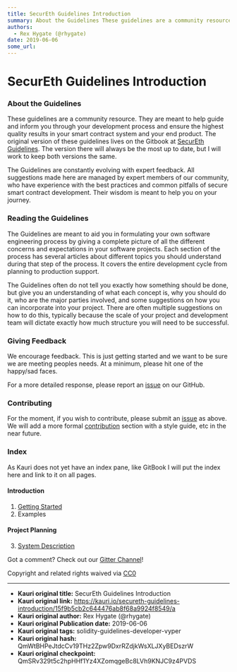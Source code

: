 ```yaml
---
title: SecurEth Guidelines Introduction
summary: About the Guidelines These guidelines are a community resource. They are meant to help guide and inform you through your development process and ensure the highest quality results in your smart contract system and your end product. The original version of these guidelines lives on the Gitbook at SecurEth Guidelines. The version there will always be the most up to date, but I will work to keep both versions the same. The Guidelines are constantly evolving with expert feedback. All suggestions mad
authors:
  - Rex Hygate (@rhygate)
date: 2019-06-06
some_url: 
---
```


# SecurEth Guidelines Introduction


### About the Guidelines

These guidelines are a community resource. They are meant to help guide and inform you through your development process and ensure the highest quality results in your smart contract system and your end product.  The original version of these guidelines lives on the Gitbook at [SecurEth Guidelines](https://guidelines.secureth.org/).  The version there will always be the most up to date, but I will work to keep both versions the same.

The Guidelines are constantly evolving with expert feedback. All suggestions made here are managed by expert members of our community, who have experience with the best practices and common pitfalls of secure smart contract development. Their wisdom is meant to help you on your journey.

### Reading the Guidelines

The Guidelines are meant to aid you in formulating your own software engineering process by giving a complete picture of all the different concerns and expectations in your software projects. Each section of the process has several articles about different topics you should understand during that step of the process. It covers the entire development cycle from planning to production support.

The Guidelines often do not tell you exactly how something should be done, but give you an understanding of what each concept is, why you should do it, who are the major parties involved, and some suggestions on how you can incorporate into your project. There are often multiple suggestions on how to do this, typically because the scale of your project and development team will dictate exactly how much structure you will need to be successful.

### Giving Feedback

We encourage feedback. This is just getting started and we want to be sure we are meeting peoples needs. At a minimum, please hit one of the happy/sad faces.

For a more detailed response, please report an [issue](https://github.com/SecurEth/guidelines/issues/new) on our GitHub.

### Contributing

For the moment, if you wish to contribute, please submit an [issue](https://github.com/SecurEth/guidelines/issues/new) as above. We will add a more formal [contribution](https://github.com/SecurEth/guidelines/contributing/guideline-revision-process.md) section with a style guide, etc in the near future.

### Index
As Kauri does not yet have an index pane, like GitBook I will put the index here and link to it on all pages.

####  Introduction
1. [Getting Started](https://kauri.io/article/791ef4c00e924247921e98c95efbdd73/v1/secureth-guidelines-getting-started)
2. Examples
#### Project Planning
3. [System Description](https://kauri.io/article/a3a29cf21736417684361836693388e5/v1/system-description-document)

Got a comment?  Check out our [Gitter Channel](https://gitter.im/SecurEth_Guidelines/community#)!

Copyright and related rights waived via [CC0](https://creativecommons.org/publicdomain/zero/1.0/)




---

- **Kauri original title:** SecurEth Guidelines Introduction
- **Kauri original link:** https://kauri.io/secureth-guidelines-introduction/15f9b5cb2c644476ab8f68a9924f8549/a
- **Kauri original author:** Rex Hygate (@rhygate)
- **Kauri original Publication date:** 2019-06-06
- **Kauri original tags:** solidity-guidelines-developer-vyper
- **Kauri original hash:** QmWtBHPeJtdcCv19THz2Zpw9DxrRZdjkWsXLJXyBEDszrW
- **Kauri original checkpoint:** QmSRv329t5c2hpHHf1Yz4XZomqgeBc8LVh9KNJC9z4PVDS



